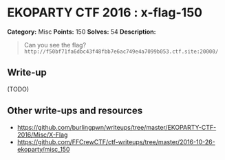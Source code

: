 # EKOPARTY CTF 2016 : x-flag-150

**Category:** Misc
**Points:** 150
**Solves:** 54
**Description:**

> Can you see the flag?
> `http://f50bf71fa6dbc43f48fbb7e6ac749e4a7099b053.ctf.site:20000/`


## Write-up

(TODO)

## Other write-ups and resources

* https://github.com/burlingpwn/writeups/tree/master/EKOPARTY-CTF-2016/Misc/X-Flag
* https://github.com/FFCrewCTF/ctf-writeups/tree/master/2016-10-26-ekoparty/misc_150
